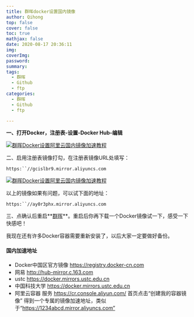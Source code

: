 ```yaml
---
title: 群晖docker设置国内镜像
author: Qihong
top: false
cover: false
toc: true
mathjax: false
date: 2020-08-17 20:36:11
img:
coverImg:
password:
summary:
tags:
  - 群晖
  - Github
  - ftp
categories:
  - 群晖
  - Github
  - ftp 

---
```


**一、打开Docker，注册表-设置-Docker Hub-编辑**

[![群晖Docker设置阿里云国内镜像加速教程](https://cdn.rixin.info/2020/08/2029fb81cec128d73b4699162b2f17c5.jpg)](https://cdn.rixin.info/2020/08/2029fb81cec128d73b4699162b2f17c5.jpg)

二、启用注册表镜像打勾，在注册表镜像URL处填写：

```
https:``//gcislbr9.mirror.aliyuncs.com
```

[![群晖Docker设置阿里云国内镜像加速教程](https://cdn.rixin.info/2020/08/85520921086d783b01c336fcb9435d56.jpg)](https://cdn.rixin.info/2020/08/85520921086d783b01c336fcb9435d56.jpg)

以上的镜像如果有问题，可以试下面的地址：

```
https:``//ay0r3phx.mirror.aliyuncs.com
```

三、点确认后重启**[群晖](https://www.rixin.info/tags/群晖)**。重启后你再下载一个Docker镜像试一下，感受一下快感吧！

我现在还有许多Docker容器需要重新安装了，以后大家一定要做好备份。

####  国内加速地址

- Docker中国区官方镜像
  https://registry.docker-cn.com
- 网易
  http://hub-mirror.c.163.com
- ustc
  https://docker.mirrors.ustc.edu.cn
- 中国科技大学
  https://docker.mirrors.ustc.edu.cn
- 阿里云容器 服务
  https://cr.console.aliyun.com/
  首页点击“创建我的容器镜像” 得到一个专属的镜像加速地址，类似于“https://1234abcd.mirror.aliyuncs.com”

###### 

